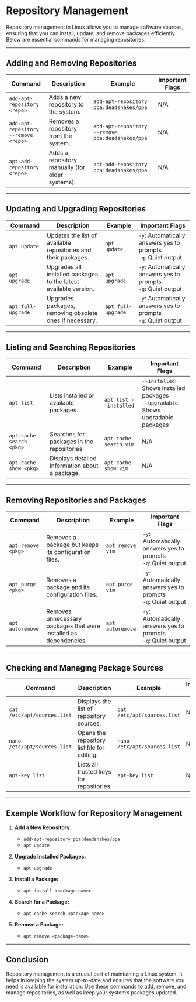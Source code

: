 # Repository Management

Repository management in Linux allows you to manage software sources, ensuring that you can install, update, and remove packages efficiently. Below are essential commands for managing repositories.

---

## Adding and Removing Repositories

| Command                              | Description                                     | Example                                          | Important Flags |
| ------------------------------------ | ----------------------------------------------- | ------------------------------------------------ | --------------- |
| `add-apt-repository <repo>`          | Adds a new repository to the system.            | `add-apt-repository ppa:deadsnakes/ppa`          | N/A             |
| `add-apt-repository --remove <repo>` | Removes a repository from the system.           | `add-apt-repository --remove ppa:deadsnakes/ppa` | N/A             |
| `apt-add-repository <repo>`          | Adds a repository manually (for older systems). | `apt-add-repository ppa:deadsnakes/ppa`          | N/A             |

---

## Updating and Upgrading Repositories

| Command            | Description                                                      | Example            | Important Flags                                                  |
| ------------------ | ---------------------------------------------------------------- | ------------------ | ---------------------------------------------------------------- |
| `apt update`       | Updates the list of available repositories and their packages.   | `apt update`       | `-y`: Automatically answers yes to prompts<br>`-q`: Quiet output |
| `apt upgrade`      | Upgrades all installed packages to the latest available version. | `apt upgrade`      | `-y`: Automatically answers yes to prompts<br>`-q`: Quiet output |
| `apt full-upgrade` | Upgrades packages, removing obsolete ones if necessary.          | `apt full-upgrade` | `-y`: Automatically answers yes to prompts<br>`-q`: Quiet output |

---

## Listing and Searching Repositories

| Command                  | Description                                    | Example                | Important Flags                                                                      |
| ------------------------ | ---------------------------------------------- | ---------------------- | ------------------------------------------------------------------------------------ |
| `apt list`               | Lists installed or available packages.         | `apt list --installed` | `--installed`: Shows installed packages<br>`--upgradable`: Shows upgradable packages |
| `apt-cache search <pkg>` | Searches for packages in the repositories.     | `apt-cache search vim` | N/A                                                                                  |
| `apt-cache show <pkg>`   | Displays detailed information about a package. | `apt-cache show vim`   | N/A                                                                                  |

---

## Removing Repositories and Packages

| Command            | Description                                                       | Example          | Important Flags                                                  |
| ------------------ | ----------------------------------------------------------------- | ---------------- | ---------------------------------------------------------------- |
| `apt remove <pkg>` | Removes a package but keeps its configuration files.              | `apt remove vim` | `-y`: Automatically answers yes to prompts<br>`-q`: Quiet output |
| `apt purge <pkg>`  | Removes a package and its configuration files.                    | `apt purge vim`  | `-y`: Automatically answers yes to prompts<br>`-q`: Quiet output |
| `apt autoremove`   | Removes unnecessary packages that were installed as dependencies. | `apt autoremove` | `-y`: Automatically answers yes to prompts<br>`-q`: Quiet output |

---

## Checking and Managing Package Sources

| Command                      | Description                                 | Example                      | Important Flags |
| ---------------------------- | ------------------------------------------- | ---------------------------- | --------------- |
| `cat /etc/apt/sources.list`  | Displays the list of repository sources.    | `cat /etc/apt/sources.list`  | N/A             |
| `nano /etc/apt/sources.list` | Opens the repository list file for editing. | `nano /etc/apt/sources.list` | N/A             |
| `apt-key list`               | Lists all trusted keys for repositories.    | `apt-key list`               | N/A             |

---

## Example Workflow for Repository Management

1. **Add a New Repository:**

   - `add-apt-repository ppa:deadsnakes/ppa`
   - `apt update`

2. **Upgrade Installed Packages:**

   - `apt upgrade`

3. **Install a Package:**

   - `apt install <package-name>`

4. **Search for a Package:**

   - `apt-cache search <package-name>`

5. **Remove a Package:**
   - `apt remove <package-name>`

---

## Conclusion

Repository management is a crucial part of maintaining a Linux system. It helps in keeping the system up-to-date and ensures that the software you need is available for installation. Use these commands to add, remove, and manage repositories, as well as keep your system’s packages updated.
